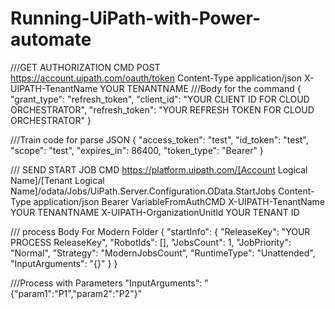 # Running-UiPath-with-Power-automate

///GET AUTHORIZATION CMD
POST
https://account.uipath.com/oauth/token
Content-Type          application/json
X-UIPATH-TenantName   YOUR TENANTNAME
///Body for the command
{
  "grant_type": "refresh_token",
  "client_id": "YOUR CLIENT ID FOR CLOUD ORCHESTRATOR",
  "refresh_token": "YOUR REFRESH TOKEN FOR CLOUD ORCHESTRATOR"
}

///Train code for parse JSON 
{
    "access_token": "test",
    "id_token": "test",
    "scope": "test",
    "expires_in": 86400,
    "token_type": "Bearer"
}

/// SEND START JOB CMD
https://platform.uipath.com/[Account Logical Name]/[Tenant Logical Name]/odata/Jobs/UiPath.Server.Configuration.OData.StartJobs
Content-Type          application/json
Bearer VariableFromAuthCMD
X-UIPATH-TenantName   YOUR TENANTNAME
X-UIPATH-OrganizationUnitId  YOUR TENANT ID

/// process Body For Modern Folder
{
  "startInfo": {
    "ReleaseKey": "YOUR PROCESS ReleaseKey",
    "RobotIds": [],
    "JobsCount": 1,
    "JobPriority": "Normal",
    "Strategy": "ModernJobsCount",
    "RuntimeType": "Unattended",
    "InputArguments": "{}"
  }
}

///Process with Parameters
 "InputArguments": "{\"param1\":\"P1\",\"param2\":\"P2\"}"
